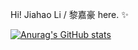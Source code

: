 <!--

<h1 align="center">Hi! Jiahao Li / 黎嘉豪 here. ✨</h1>


![visitors](https://visitor-badge.laobi.icu/badge?page_id=jiahaoli57.jiahaoli57)
[![Open Source Love](https://badges.frapsoft.com/os/v1/open-source.svg?v=102)](https://github.com/jiahaoli57)

## About Me

I am currently pursuing my Ph.D. in Management Science and Engineering at GDUT, advised by [Prof. Yong Zhang](https://glxy.gdut.edu.cn/info/1292/28915.htm). I work on machine learning, online algorithms and combinatorial optimization, and am interested in their applications in the field of quantitative finance. I got my B.A. in Management Science from GDUT in 2020, and am fortunate to have interned at GAC-SOFINCO Auto Finance.

Currently, I am actively seeking a postdoctoral or industry position where I can use machine learning to advance quantitative finance. I expect to graduate with my Ph.D. in June 2025.

Please feel free to contact me if you think our research interests may align.

## Interesting Projects
- [Call-for-Reviewers](https://github.com/jiahaoli57/Call-for-Reviewers):
  - Welcome to the「Call-for-Reviewers」repository! This project aims to collect the latest "call for reviewers" links from various top CS/ML/AI conferences. Participating as a reviewer is a great way to engage with the academic community, enhance your CV, and stay updated with the latest research trends. 
- [ABS分区表](https://github.com/jiahaoli57/ABSTable):
  - 我们正在将微信小程序「ABS分区表」拓展成网页版和插件版，旨在为用户提供更方便、更灵活的使用体验。网页版和插件版将保留小程序版的所有功能并将在近期内发布。


<div align="center">
  <img src="https://profile-counter.glitch.me/jiahaoli57/count.svg?"  />
</div>


<div align="center">
  <img height="400" src="https://user-images.githubusercontent.com/74038190/225813708-98b745f2-7d22-48cf-9150-083f1b00d6c9.gif"  />
</div>

<div align="center">
  <img src="https://github-readme-stats-69lu-h-freaxs-projects.vercel.app/api?username=jiahaoli57&hide_title=false&hide_rank=false&show_icons=true&include_all_commits=true&count_private=true&disable_animations=false&theme=radical&locale=en&hide_border=false" height="150" alt="stats graph"  />
  <img src="https://github-readme-stats-69lu-h-freaxs-projects.vercel.app/api/top-langs?username=jiahaoli57&locale=en&hide_title=false&layout=compact&card_width=320&langs_count=5&theme=radical&hide_border=false" height="150" alt="languages graph"  />
</div>


-->


Hi! Jiahao Li / 黎嘉豪 here. ✨

[![Anurag's GitHub stats](https://github-readme-stats.vercel.app/api?username=jiahaoli57&theme=tokyonight)](https://github.com/anuraghazra/github-readme-stats)

<!--
**jiahaoli57/jiahaoli57** is a ✨ _special_ ✨ repository because its `README.md` (this file) appears on your GitHub profile.

Here are some ideas to get you started:

- 🔭 I’m currently working on ...
- 🌱 I’m currently learning ...
- 👯 I’m looking to collaborate on ...
- 🤔 I’m looking for help with ...
- 💬 Ask me about ...
- 📫 How to reach me: ...
- 😄 Pronouns: ...
- ⚡ Fun fact: ...
-->
